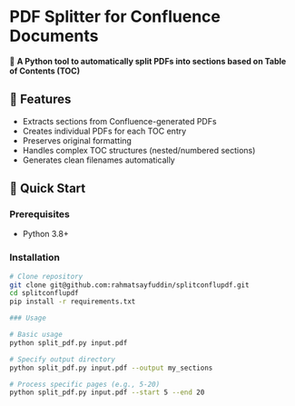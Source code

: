 # PDF Splitter for Confluence Documents

🔧 **A Python tool to automatically split PDFs into sections based on Table of Contents (TOC)**

## 📌 Features
- Extracts sections from Confluence-generated PDFs
- Creates individual PDFs for each TOC entry
- Preserves original formatting
- Handles complex TOC structures (nested/numbered sections)
- Generates clean filenames automatically

## 🚀 Quick Start
### Prerequisites
- Python 3.8+

### Installation
```bash
# Clone repository
git clone git@github.com:rahmatsayfuddin/splitconflupdf.git
cd splitconflupdf
pip install -r requirements.txt

### Usage

# Basic usage
python split_pdf.py input.pdf

# Specify output directory
python split_pdf.py input.pdf --output my_sections

# Process specific pages (e.g., 5-20)
python split_pdf.py input.pdf --start 5 --end 20
